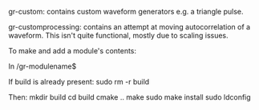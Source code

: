 gr-custom: contains custom waveform generators e.g. a triangle pulse.

gr-customprocessing: contains an attempt at moving autocorrelation of a waveform.  This isn't quite functional, mostly due to scaling issues.

To make and add a module's contents:

In /gr-modulename$ 

If build is already present:
    sudo rm -r build

Then:
    mkdir build
    cd build
    cmake ..
    make
    sudo make install
    sudo ldconfig
